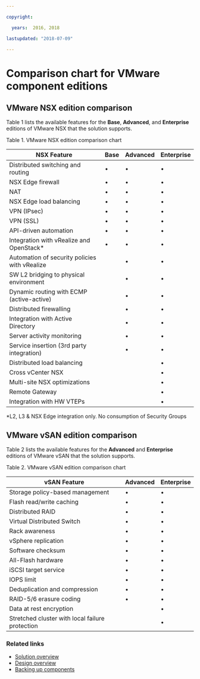 ```yaml
---

copyright:

  years:  2016, 2018

lastupdated: "2018-07-09"

---
```


# Comparison chart for VMware component editions

## VMware NSX edition comparison

Table 1 lists the available features for the **Base**, **Advanced**, and **Enterprise** editions of VMware NSX that the solution supports.

Table 1. VMware NSX edition comparison chart

| NSX Feature                                   | Base | Advanced | Enterprise |
|-----------------------------------------------|------|----------|------------|
| Distributed switching and routing             | •    | •        | •          |
| NSX Edge firewall                             | •    | •        | •          |
| NAT                                           | •    | •        | •          |
| NSX Edge load balancing                       | •    | •        | •          |
| VPN (IPsec)                                   | •    | •        | •          |
| VPN (SSL)                                     | •    | •        | •          |
| API-driven automation                         | •    | •        | •          |
| Integration with vRealize and OpenStack\*     | •    | •        | •          |
| Automation of security policies with vRealize |      | •        | •          |
| SW L2 bridging to physical environment        |      | •        | •          |
| Dynamic routing with ECMP (active-active)     |      | •        | •          |
| Distributed firewalling                       |      | •        | •          |
| Integration with Active Directory             |      | •        | •          |
| Server activity monitoring                    |      | •        | •          |
| Service insertion (3rd party integration)     |      | •        | •          |
| Distributed load balancing                    |      |          | •          |
| Cross vCenter NSX                             |      |          | •          |
| Multi-site NSX optimizations                  |      |          | •          |
| Remote Gateway                                |      |          | •          |
| Integration with HW VTEPs                     |      |          | •          |
\*L2, L3 & NSX Edge integration only. No consumption of Security Groups

## VMware vSAN edition comparison

Table 2 lists the available features for the **Advanced** and **Enterprise** editions of VMware vSAN that the solution supports.

Table 2. VMware vSAN edition comparison chart

| vSAN Feature                                    | Advanced | Enterprise |
|-------------------------------------------------|----------|------------|
| Storage policy-based management                 | •        | •          |
| Flash read/write caching                        | •        | •          |
| Distributed RAID                                | •        | •          |
| Virtual Distributed Switch                      | •        | •          |
| Rack awareness                                  | •        | •          |
| vSphere replication                             | •        | •          |
| Software checksum                               | •        | •          |
| All-Flash hardware                              | •        | •          |
| iSCSI target service                            | •        | •          |
| IOPS limit                                      | •        | •          |
| Deduplication and compression                   | •        | •          |
| RAID-5/6 erasure coding                         | •        | •          |
| Data at rest encryption                         |          | •          |
| Stretched cluster with local failure protection |          | •          |

### Related links

* [Solution overview](solution_overview.html)
* [Design overview](design_overview.html)
* [Backing up components](solution_backingup.html)
